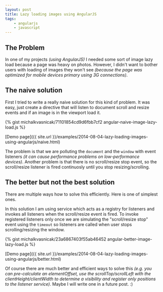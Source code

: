 ```yaml
---
layout: post
title: Lazy loading images using AngularJS
tags:
    - angularjs
    - javascript
---
```


## The Problem


In one of my projects *(using AngularJS)* I needed some sort of image lazy load because a page was heavy on photos.
However, I didn't want to bother users with loading of images they won't see *(because the page was optimized for mobile
devices primary using 3G connections)*.


## The naive solution

First I tried to write a really naive solution for this kind of problem. It was easy,
just create a directive that will listen to document scroll and resize events and if an image is in the viewport load it.


{% gist michalkvasnicak/71101854cd9d6fbb7cf2 angular-naive-image-lazy-load.js %}

[Demo page]({{ site.url }}/examples/2014-08-04-lazy-loading-images-using-angularjs/naive.html)

The problem is that we are polluting the `document` and the `window` with event listeners *(it can cause
performance problems on low-performance devices)*. Another problem is that there is no scroll/resize stop event,
so the scroll/resize listener is fired continuosly until you stop resizing/scrolling.


## The better but not the best solution

There are multiple ways how to solve this efficiently. Here is one of simplest ones.

In this solution I am using service which acts as a registry for listeners and invokes all listeners when the scroll/resize
 event is fired. To invoke registered listeners only once we are simulating the "scroll/resize stop" event using
 the `timeout` so listeners are called when user stops scrolling/resizing the window.


{% gist michalkvasnicak/23a6867403f55ab46452 angular-better-image-lazy-load.js %}

[Demo page]({{ site.url }}/examples/2014-08-04-lazy-loading-images-using-angularjs/better.html)

Of course there are much better and efficient ways to solve this *(e.g. you can pre-calculate an elementOffset, use
the scrollTop/scrollLeft with the clientHeight/clientWidth to determine a visibility and register only positions to the listener
service)*. Maybe I will write one in a future post. :)